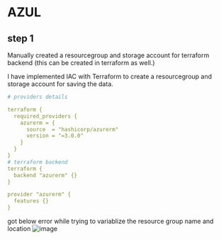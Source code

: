# AZUL

## step 1
Manually created a resourcegroup and storage account for terraform backend (this can be created in terraform as well.)

I have implemented IAC with Terraform to create a resourcegroup and storage account for saving the data.
```yaml
# providers details

terraform {
  required_providers {
    azurerm = {
      source  = "hashicorp/azurerm"
      version = "=3.0.0"
    }
  }
}
# terraform backend
terraform {
  backend "azurerm" {}
}

provider "azurerm" {
  features {}
}
```
got below error while trying to variablize the resource group name and location
![image](https://github.com/abinashgit005/AZUL/assets/78551736/e5f210ef-b7f0-445f-bc05-008a7df05f66)
